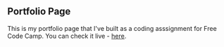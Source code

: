## Portfolio Page

This is my portfolio page that I've built as a coding asssignment
for Free Code Camp.
You can check it live - <a href="https://dgrskovic.github.io/my-portfolio/">here</a>.
